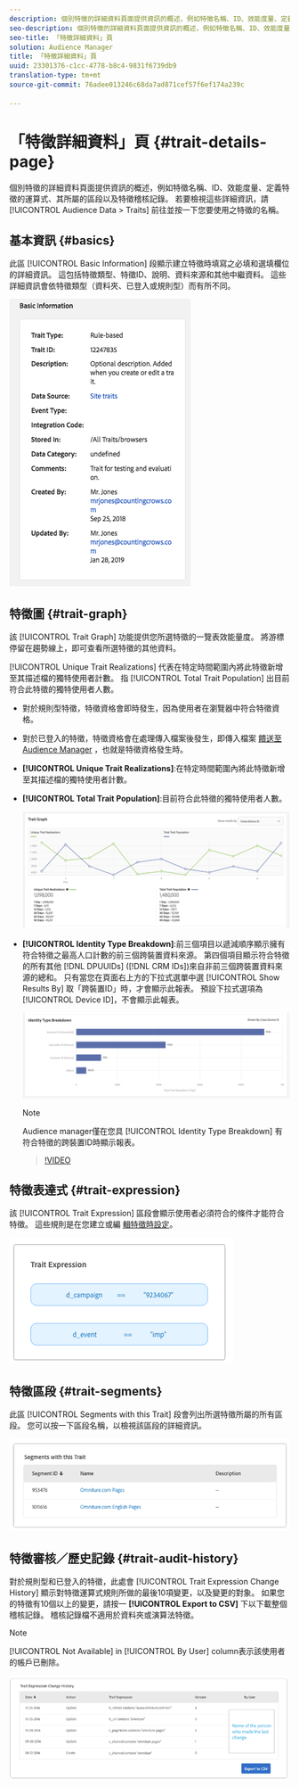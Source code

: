```yaml
---
description: 個別特徵的詳細資料頁面提供資訊的概述，例如特徵名稱、ID、效能度量、定義特徵的運算式、其所屬的區段以及特徵稽核記錄。 若要檢視這些詳細資訊，請前往「對象資料>特徵」，然後按一下您要使用之特徵的名稱。
seo-description: 個別特徵的詳細資料頁面提供資訊的概述，例如特徵名稱、ID、效能度量、定義特徵的運算式、其所屬的區段以及特徵稽核記錄。 若要檢視這些詳細資訊，請前往「對象資料>特徵」，然後按一下您要使用之特徵的名稱。
seo-title: 「特徵詳細資料」頁
solution: Audience Manager
title: 「特徵詳細資料」頁
uuid: 23301376-c1cc-4778-b8c4-9831f6739db9
translation-type: tm+mt
source-git-commit: 76adee013246c68da7ad871cef57f6ef174a239c

---
```



# 「特徵詳細資料」頁 {#trait-details-page}

個別特徵的詳細資料頁面提供資訊的概述，例如特徵名稱、ID、效能度量、定義特徵的運算式、其所屬的區段以及特徵稽核記錄。 若要檢視這些詳細資訊，請 [!UICONTROL Audience Data > Traits] 前往並按一下您要使用之特徵的名稱。

## 基本資訊 {#basics}

此區 [!UICONTROL Basic Information] 段顯示建立特徵時填寫之必填和選填欄位的詳細資訊。 這包括特徵類型、特徵ID、說明、資料來源和其他中繼資料。 這些詳細資訊會依特徵類型（資料夾、已登入或規則型）而有所不同。

![](assets/basicInfo.png)

## 特徵圖 {#trait-graph}

該 [!UICONTROL Trait Graph] 功能提供您所選特徵的一覽表效能量度。 將游標停留在趨勢線上，即可查看所選特徵的其他資料。

[!UICONTROL Unique Trait Realizations] 代表在特定時間範圍內將此特徵新增至其描述檔的獨特使用者計數。 指 [!UICONTROL Total Trait Population] 出目前符合此特徵的獨特使用者人數。

* 對於規則型特徵，特徵資格會即時發生，因為使用者在瀏覽器中符合特徵資格。
* 對於已登入的特徵，特徵資格會在處理傳入檔案後發生，即傳入檔案 [饋送至Audience Manager](../../faq/faq-inbound-data-ingestion.md) ，也就是特徵資格發生時。
* **[!UICONTROL Unique Trait Realizations]**:在特定時間範圍內將此特徵新增至其描述檔的獨特使用者計數。
* **[!UICONTROL Total Trait Population]**:目前符合此特徵的獨特使用者人數。

   ![特徵圖](assets/trait-summary.png)

* **[!UICONTROL Identity Type Breakdown]**:前三個項目以遞減順序顯示擁有符合特徵之最高人口計數的前三個跨裝置資料來源。 第四個項目顯示符合特徵的所有其他 [!DNL DPUUIDs] ([!DNL CRM IDs])來自非前三個跨裝置資料來源的總和。 只有當您在頁面右上方的下拉式選單中選 [!UICONTROL Show Results By] 取「跨裝置ID」時，才會顯示此報表。 預設下拉式選項為 [!UICONTROL Device ID]，不會顯示此報表。

   ![特徵圖](assets/trait-identity.png)
   > [!NOTE]
   > Audience manager僅在您具 [!UICONTROL Identity Type Breakdown] 有符合特徵的跨裝置ID時顯示報表。

   >[!VIDEO](https://video.tv.adobe.com/v/27977/?captions=chi_hant)

## 特徵表達式 {#trait-expression}

該 [!UICONTROL Trait Expression] 區段會顯示使用者必須符合的條件才能符合特徵。 這些規則是在您建立或編 [輯特徵時設定](../../features/traits/about-trait-builder.md)。

![](assets/traitExpression.png)

## 特徵區段 {#trait-segments}

此區 [!UICONTROL Segments with this Trait] 段會列出所選特徵所屬的所有區段。 您可以按一下區段名稱，以檢視該區段的詳細資訊。

![](assets/traitSegments.png)

## 特徵審核／歷史記錄 {#trait-audit-history}

對於規則型和已登入的特徵，此處會 [!UICONTROL Trait Expression Change History] 顯示對特徵運算式規則所做的最後10項變更，以及變更的對象。 如果您的特徵有10個以上的變更，請按一 **[!UICONTROL Export to CSV]** 下以下載整個稽核記錄。 稽核記錄檔不適用於資料夾或演算法特徵。

>[!NOTE]
>
>[!UICONTROL Not Available] in [!UICONTROL By User] column表示該使用者的帳戶已刪除。

![](assets/traitHistory.png)